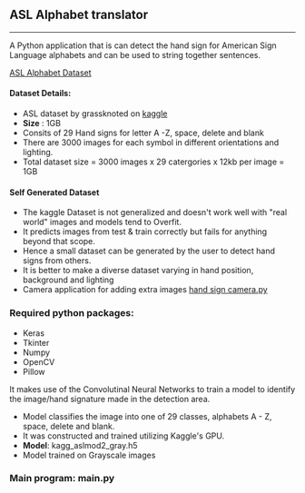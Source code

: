 ## ASL Alphabet translator

---

A Python application that is can detect the hand sign for American Sign Language alphabets and can be used to string together sentences.


[ASL Alphabet Dataset](https://www.kaggle.com/grassknoted/asl-alphabet)

#### Dataset Details:

- ASL dataset by grassknoted on [kaggle](www.kaggle.com)
- **Size** : 1GB
- Consits of 29 Hand signs for letter A -Z, space, delete and blank
- There are 3000 images for each symbol in different orientations and lighting.
- Total dataset size = 3000 images x 29 catergories x 12kb per image = 1GB


#### Self Generated Dataset

- The kaggle Dataset is not generalized and doesn't work well with "real world" images and models tend to Overfit.
- It predicts images from test & train correctly but fails for anything beyond that scope.
- Hence a small dataset can be generated by the user to detect hand signs from others.
- It is better to make a diverse dataset varying in hand position, background and lighting
- Camera application for adding extra images [hand sign camera.py](generate%20self%20dataset)


### Required python packages:

- Keras
- Tkinter
- Numpy
- OpenCV
- Pillow

It makes use of the Convolutinal Neural Networks to train a model to identify the image/hand signature made in the detection area.

- Model classifies the image into one of 29 classes, alphabets A - Z, space, delete and blank.
- It was constructed and trained utilizing Kaggle's GPU.
- **Model**: kagg_aslmod2_gray.h5
- Model trained on Grayscale images

### Main program: main.py
